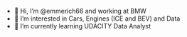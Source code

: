 - 👋 Hi, I’m @emmerich66 and working at BMW
- 👀 I’m interested in Cars, Engines (ICE and BEV)  and Data
- 🌱 I’m currently learning UDACITY Data Analyst

  

<!---
emmerich66/emmerich66 is a ✨ special ✨ repository because its `README.md` (this file) appears on your GitHub profile.
You can click the Preview link to take a look at your changes.
--->
